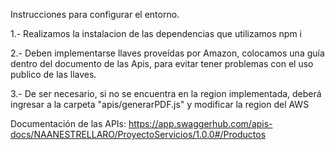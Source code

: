 Instrucciones para configurar el entorno.

1.- Realizamos la instalacion de las dependencias que utilizamos
 npm i

2.- Deben implementarse llaves proveídas por Amazon, colocamos una guía dentro del documento de las Apis, para evitar tener problemas con el uso publico de las llaves.

3.- De ser necesario, si no se encuentra en la region implementada, deberá ingresar a la carpeta "apis/generarPDF.js" y modificar la region del AWS

Documentación de las APIs:
https://app.swaggerhub.com/apis-docs/NAANESTRELLARO/ProyectoServicios/1.0.0#/Productos
